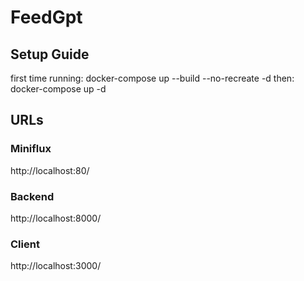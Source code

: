 # FeedGpt

## Setup Guide
first time running: docker-compose up --build --no-recreate -d
then: docker-compose up -d

## URLs
### Miniflux
http://localhost:80/
### Backend 
http://localhost:8000/
### Client
http://localhost:3000/